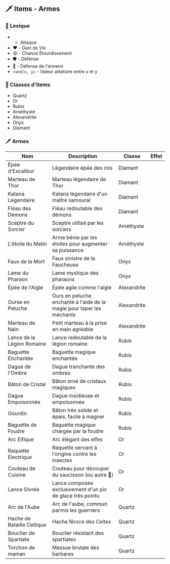 ## 🗡️ Items - Armes

### 📖 Lexique

-
    - Attaque
- ❤️ - Gain de Vie
- 😵 - Chance Étourdissement
- 🛡 - Défense
- 🧿 - Défense de l'ennemi
- `rand(x, y)` - Valeur aléatoire entre x et y

### 💎 Classes d'Items

- Quartz
- Or
- Rubis
- Améthyste
- Alexandrite
- Onyx
- Diamant

### 🗡️ Armes

| Nom                        | Description                                                           | Classe      | Effet |
|----------------------------|-----------------------------------------------------------------------|-------------|-------|
| Épée d'Excalibur           | Légendaire épée des rois                                              | Diamant     |       |
| Marteau de Thor            | Marteau légendaire de Thor                                            | Diamant     |       |
| Katana Légendaire          | Katana légendaire d'un maître samouraï                                | Diamant     |       |
| Fléau des Démons           | Fléau redoutable des démons                                           | Diamant     |       |
| Sceptre du Sorcier         | Sceptre utilisé par les sorciers                                      | Améthyste   |       |
| L'étoile du Matin          | Arme bénie par les étoiles pour augmenter sa puissance                | Améthyste   |       |
| Faux de la Mort            | Faux sinistre de la Faucheuse                                         | Onyx        |       |
| Lame du Pharaon            | Lame mystique des pharaons                                            | Onyx        |       |
| Épée de l'Aigle            | Épée agile comme l'aigle                                              | Alexandrite |       |
| Ourse en Peluche           | Ours en peluche enchanté à l'aide de la magie pour taper les méchants | Alexandrite |       |
| Marteau de Nain            | Petit marteau à la prise en main agréable                             | Alexandrite |       |
| Lance de la Légion Romaine | Lance redoutable de la légion romaine                                 | Rubis       |       |
| Baguette Enchantée         | Baguette magique enchantée                                            | Rubis       |       |
| Dague de l'Ombre           | Dague tranchante des ombres                                           | Rubis       |       |
| Bâton de Cristal           | Bâton orné de cristaux magiques                                       | Rubis       |       |
| Dague Empoisonnée          | Dague insidieuse et empoisonnée                                       | Rubis       |       |
| Gourdin                    | Bâton très solide et épais, facile à magner                           | Rubis       |       |
| Baguette de Foudre         | Baguette magique chargée par la foudre                                | Rubis       |       |
| Arc Elfique                | Arc élégant des elfes                                                 | Or          |       |
| Raquette Électrique        | Raquette servant à l'origine contre les insectes                      | Or          |       |
| Couteau de Cuisine         | Couteau pour découper du saucisson (ou autre 👀)                      | Or          |       |
| Lance Givrée               | Lance composée exclusivement d'un pic de glace très pointu            | Or          |       |
| Arc de l'Aube              | Arc de l'aube, commun parmis les guerriers                            | Quartz      |       |
| Hache de Bataille Celtique | Hache féroce des Celtes                                               | Quartz      |       |
| Bouclier de Spartiate      | Bouclier résistant des spartiates                                     | Quartz      |       |
| Torchon de maman           | Massue brutale des barbares                                           | Quartz      |       |


